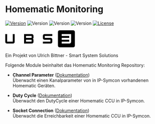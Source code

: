 # Homematic Monitoring

[![Version](https://img.shields.io/badge/Symcon_Version-5.1>-red.svg)](https://www.symcon.de/service/dokumentation/entwicklerbereich/sdk-tools/sdk-php/)
![Version](https://img.shields.io/badge/Modul_Version-1.01-blue.svg)
![Version](https://img.shields.io/badge/Modul_Build-2-blue.svg)
![Version](https://img.shields.io/badge/Code-PHP-blue.svg)
[![License](https://img.shields.io/badge/License-CC%20BY--NC--SA%204.0-green.svg)](https://creativecommons.org/licenses/by-nc-sa/4.0/)  

![Logo](imgs/ubs3_logo.png)  

Ein Projekt von Ulrich Bittner - Smart System Solutions  

Folgende Module beinhaltet das Homematic Monitoring Repository:

- __Channel Parameter__ ([Dokumentation](ChannelParameter))  
	Überwacht einen Kanalparameter von in IP-Symcon vorhandenen Homematic Geräten.
	
- __Duty Cycle__ ([Dokumentation](DutyCycle))  
	Überwacht den DutyCycle einer Homematic CCU in IP-Symcon.

- __Socket Connection__ ([Dokumentation](SocketConnection))  
	Überwacht die Erreichbarkeit einer Homematic CCU in IP-Symcon.